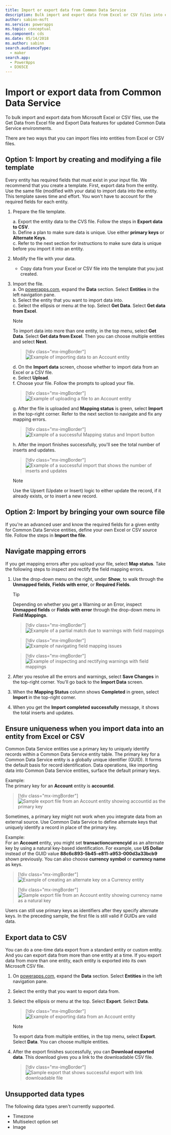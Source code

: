 ```yaml
---
title: Import or export data from Common Data Service
description: Bulk import and export data from Excel or CSV files into entities in Common Data Service by using the Get Data from Excel and Export Data functionality
author: sabinn-msft
ms.service: powerapps
ms.topic: conceptual
ms.component: cds
ms.date: 05/14/2018
ms.author: sabinn
search.audienceType: 
  - maker
search.app: 
  - PowerApps
  - D365CE
---
```

# Import or export data from Common Data Service

To bulk import and export data from Microsoft Excel or CSV files, use the Get Data from Excel file and Export Data features for updated Common Data Service environments.

There are two ways that you can import files into entities from Excel or CSV files.

## Option 1: Import by creating and modifying a file template

Every entity has required fields that must exist in your input file. We recommend that you create a template. First, export data from the entity. Use the same file (modified with your data) to import data into the entity. This template saves time and effort. You won't have to account for the required fields for each entity.

1. Prepare the file template.

    a. Export the entity data to the CVS file. Follow the steps in **Export data to CSV**.  
    b. Define a plan to make sure data is unique. Use either **primary keys** or **Alternate Keys**.  
    c. Refer to the next section for instructions to make sure data is unique before you import it into an entity. 

1. Modify the file with your data.

    - Copy data from your Excel or CSV file into the template that you just created.

1. Import the file.  
    a. On [powerapps.com](https://make.powerapps.com/), expand the **Data** section. Select **Entities** in the left navigation pane.  
    b. Select the entity that you want to import data into.  
    c. Select the ellipsis or menu at the top. Select **Get Data**. Select **Get data from Excel**.  

    > [!NOTE]
    > To import data into more than one entity, in the top menu, select **Get Data**. Select **Get data from Excel**. Then you can choose multiple entities and select **Next**.

    > [!div class="mx-imgBorder"] 
    > ![Example of importing data to an **Account** entity](./media/data-platform-import-export/import-data-to-account.png)

    d. On the **Import data** screen, choose whether to import data from an Excel or a CSV file.  
    e. Select **Upload**.  
    f. Choose your file. Follow the prompts to upload your file.  

    > [!div class="mx-imgBorder"] 
    > ![Example of uploading a file to an **Account** entity](./media/data-platform-import-export/upload-account.png)

    g. After the file is uploaded and **Mapping status** is green, select **Import** in the top-right corner. Refer to the next section to navigate and fix any mapping errors.  

    > [!div class="mx-imgBorder"] 
    > ![Example of a successful **Mapping status** and **Import** button](./media/data-platform-import-export/success-map-imp.png)

    h. After the import finishes successfully, you'll see the total number of inserts and updates.  

    > [!div class="mx-imgBorder"] 
    > ![Example of a successful import that shows the number of inserts and updates](./media/data-platform-import-export/success-imp-insert.png)

    > [!NOTE]
    > Use the Upsert (Update or Insert) logic to either update the record, if it already exists, or to insert a new record.

## Option 2: Import by bringing your own source file

If you're an advanced user and know the required fields for a given entity for Common Data Service entities, define your own Excel or CSV source file. Follow the steps in **Import the file**.

## Navigate mapping errors

If you get mapping errors after you upload your file, select **Map status**. Take the following steps to inspect and rectify the field mapping errors.

1. Use the drop-down menu on the right, under **Show**, to walk through the **Unmapped fields**, **Fields with error**, or **Required Fields**.

    > [!TIP]
    > Depending on whether you get a Warning or an Error, inspect **Unmapped fields** or **Fields with error** through the drop-down menu in **Field Mappings**.

    > [!div class="mx-imgBorder"] 
    > ![Example of a partial match due to warnings with field mappings](./media/data-platform-import-export/partial-match.png)

    > [!div class="mx-imgBorder"] 
    > ![Example of navigating field mapping issues](./media/data-platform-import-export/navigate-mappings.png)

    > [!div class="mx-imgBorder"] 
    > ![Example of inspecting and rectifying warnings with field mappings](./media/data-platform-import-export/inspect-warnings.png)

2. After you resolve all the errors and warnings, select **Save Changes** in the top-right corner. You'll go back to the **Import Data** screen.
3. When the **Mapping Status** column shows **Completed** in green, select **Import** in the top-right corner.
4. When you get the **Import completed successfully** message, it shows the total inserts and updates.

## Ensure uniqueness when you import data into an entity from Excel or CSV

Common Data Service entities use a primary key to uniquely identify records within a Common Data Service entity table. The primary key for a Common Data Service entity is a globally unique identifier (GUID). It forms the default basis for record identification. Data operations, like importing data into Common Data Service entities, surface the default primary keys.

Example:  
The primary key for an **Account** entity is **accountid**.

   > [!div class="mx-imgBorder"] 
   > ![Sample export file from an **Account** entity showing **accountid** as the primary key](./media/data-platform-import-export/export-pk.png)

Sometimes, a primary key might not work when you integrate data from an external source. Use Common Data Service to define alternate keys that uniquely identify a record in place of the primary key.

Example:  
For an **Account** entity, you might set **transactioncurrencyid** as an alternate key by using a natural key-based identification. For example, use **US Dollar** instead of the GUID value **88c6c893-5b45-e811-a953-000d3a33bcb9** shown previously. You can also choose **currency symbol** or **currency name** as keys.

   > [!div class="mx-imgBorder"] 
   > ![Example of creating an alternate key on a **Currency** entity](./media/data-platform-import-export/create-ak.png)

   > [!div class="mx-imgBorder"] 
   > ![Sample export file from an **Account** entity showing **currency name** as a natural key](./media/data-platform-import-export/export-nk.png)

Users can still use primary keys as identifiers after they specify alternate keys. In the preceding sample, the first file is still valid if GUIDs are valid data.

## Export data to CSV

You can do a one-time data export from a standard entity or custom entity. And you can export data from more than one entity at a time. If you export data from more than one entity, each entity is exported into its own Microsoft CSV file.

1. On [powerapps.com](https://make.powerapps.com/), expand the **Data** section. Select **Entities** in the left navigation pane.
1. Select the entity that you want to export data from.
1. Select the ellipsis or menu at the top. Select **Export**. Select **Data**.

    > [!div class="mx-imgBorder"] 
    > ![Example of exporting data from an **Account** entity](./media/data-platform-import-export/export-account.png)

    > [!NOTE]
    > To export data from multiple entities, in the top menu, select **Export**. Select **Data**. You can choose multiple entities.

1. After the export finishes successfully, you can **Download exported data**. This download gives you a link to the downloadable CSV file.

    > [!div class="mx-imgBorder"] 
    > ![Sample export that shows successful export with link downloadable file](./media/data-platform-import-export/export-success.png)

## Unsupported data types

The following data types aren't currently supported.

- Timezone
- Multiselect option set
- Image
